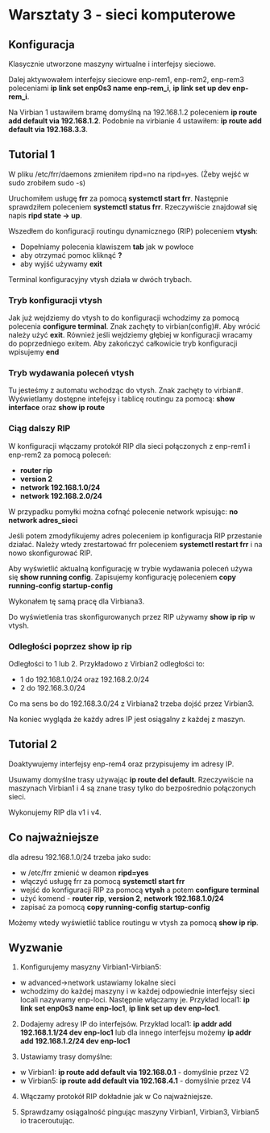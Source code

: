 # Warsztaty 3 - sieci komputerowe

## Konfiguracja

Klasycznie utworzone maszyny wirtualne i interfejsy sieciowe.

Dalej aktywowałem interfejsy sieciowe enp-rem1, enp-rem2, enp-rem3 poleceniami **ip link set enp0s3 name enp-rem_i**, **ip link set up dev enp-rem_i**. 

Na Virbian 1 ustawiłem bramę domyślną na 192.168.1.2 poleceniem **ip route add default via 192.168.1.2**. Podobnie na virbianie 4 ustawiłem: **ip route add default via 192.168.3.3**.


## Tutorial 1
W pliku /etc/frr/daemons zmieniłem ripd=no na ripd=yes. (Żeby wejść w sudo zrobiłem sudo -s)

Uruchomiłem usługę **frr** za pomocą **systemctl start frr**. Następnie sprawdziłem poleceniem **systemctl status frr**. Rzeczywiście znajdował się napis **ripd state -> up**.

Wszedłem do konfiguracji routingu dynamicznego (RIP) poleceniem **vtysh**:
- Dopełniamy polecenia klawiszem **tab** jak w powłoce
- aby otrzymać pomoc kliknąć **?**
- aby wyjść używamy **exit**

Terminal konfiguracyjny vtysh działa w dwóch trybach.

### Tryb konfiguracji vtysh
Jak już wejdziemy do vtysh to do konfiguracji wchodzimy za pomocą polecenia **configure terminal**. Znak zachęty to virbian(config)#. Aby wrócić należy użyć **exit**. Również jeśli wejdziemy głębiej w konfiguracji wracamy do poprzedniego exitem. Aby zakończyć całkowicie tryb konfiguracji wpisujemy **end**



### Tryb wydawania poleceń vtysh
Tu jesteśmy z automatu wchodząc do vtysh. Znak zachęty to virbian#. Wyświetlamy dostępne intefejsy i tablicę routingu za pomocą: **show interface** oraz **show ip route**

### Ciąg dalszy RIP
W konfiguracji włączamy protokół RIP dla sieci połączonych z enp-rem1 i enp-rem2 za pomocą poleceń:
- **router rip**
- **version 2**
- **network 192.168.1.0/24**
- **network 192.168.2.0/24**

W przypadku pomyłki można cofnąć polecenie network wpisując: **no network adres_sieci**

Jeśli potem zmodyfikujemy adres poleceniem ip konfiguracja RIP przestanie działać. Należy wtedy zrestartować frr poleceniem **systemctl restart frr** i na nowo skonfigurować RIP.

Aby wyświetlić aktualną konfigurację w trybie wydawania poleceń używa się **show running config**. Zapisujemy konfigurację poleceniem **copy running-config startup-config**

Wykonałem tę samą pracę dla Virbiana3.

Do wyświetlenia tras skonfigurowanych przez RIP używamy **show ip rip** w vtysh.

### Odległości poprzez show ip rip
Odległości to 1 lub 2. Przykładowo z Virbian2 odległości to:
- 1 do 192.168.1.0/24 oraz 192.168.2.0/24
- 2 do 192.168.3.0/24

Co ma sens bo do 192.168.3.0/24 z Virbiana2 trzeba dojść przez Virbian3.

Na koniec wygląda że każdy adres IP jest osiągalny z każdej z maszyn.

## Tutorial 2
Doaktywujemy interfejsy enp-rem4 oraz przypisujemy im adresy IP.

Usuwamy domyślne trasy używając **ip route del default**. Rzeczywiście na maszynach Virbian1 i 4 są znane trasy tylko do bezpośrednio połączonych sieci.

Wykonujemy RIP dla v1 i v4.

## Co najważniejsze
dla adresu 192.168.1.0/24 trzeba jako sudo:
- w /etc/frr zmienić w deamon **ripd=yes**
- włączyć usługę frr za pomocą **systemctl start frr**
- wejść do konfiguracji RIP za pomocą **vtysh** a potem **configure terminal**
- użyć komend - **router rip**, **version 2**, **network 192.168.1.0/24**
- zapisać za pomocą **copy running-config startup-config**

Możemy wtedy wyświetlić tablice routingu w vtysh za pomocą **show ip rip**.


## Wyzwanie

1. Konfigurujemy masyzny Virbian1-Virbian5:
- w advanced->network ustawiamy lokalne sieci
- wchodzimy do każdej maszyny i w każdej odpowiednie interfejsy sieci locali nazywamy enp-loci. Następnie włączamy je. Przykład local1: **ip link set enp0s3 name enp-loc1**, **ip link set up dev enp-loc1**.

2. Dodajemy adresy IP do interfejsów. Przykład local1: **ip addr add 192.168.1.1/24 dev enp-loc1** lub dla innego interfejsu możemy  **ip addr add 192.168.1.2/24 dev enp-loc1** 

3. Ustawiamy trasy domyślne:
- w Virbian1: **ip route add default via 192.168.0.1** - domyślnie przez V2
- w Virbian5: **ip route add default via 192.168.4.1** - domyślnie przez V4

4. Włączamy protokół RIP dokładnie jak w Co najważniejsze.

5. Sprawdzamy osiągalność pingując maszyny Virbian1, Virbian3, Virbian5 io traceroutując.